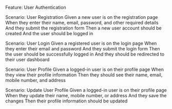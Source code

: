 Feature: User Authentication

  Scenario: User Registration
    Given a new user is on the registration page
    When they enter their name, email, password, and other required details
    And they submit the registration form
    Then a new user account should be created
    And the user should be logged in

  Scenario: User Login
    Given a registered user is on the login page
    When they enter their email and password
    And they submit the login form
    Then the user should be successfully logged in
    And they should be redirected to their user dashboard

  Scenario: User Profile
    Given a logged-in user is on their profile page
    When they view their profile information
    Then they should see their name, email, mobile number, and address

  Scenario: Update User Profile
    Given a logged-in user is on their profile page
    When they update their name, mobile number, or address
    And they save the changes
    Then their profile information should be updated